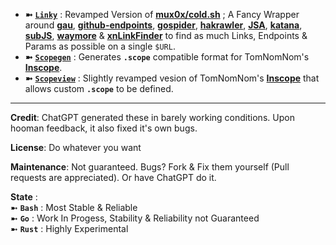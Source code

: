 - **➼** [**`Linky`**](https://github.com/Azathothas/BugGPT-Tools/tree/main/linky) : Revamped Version of [**mux0x/cold.sh**](https://github.com/mux0x/cold.sh) ; A Fancy Wrapper around [**gau**](https://github.com/lc/gau), [**github-endpoints**](https://github.com/gwen001/github-search/blob/master/github-endpoints.py), [**gospider**](https://github.com/jaeles-project/gospider), [**hakrawler**](https://github.com/hakluke/hakrawler), [**JSA**](https://github.com/w9w/JSA), [**katana**](https://github.com/projectdiscovery/katana), [**subJS**](https://github.com/lc/subjs), [**waymore**](https://github.com/xnl-h4ck3r/waymore) & [**xnLinkFinder**](https://github.com/xnl-h4ck3r/xnLinkFinder) to find as much Links, Endpoints & Params as possible on a single `$URL`.
- **➼** [**`Scopegen`**](https://github.com/Azathothas/BugGPT-Tools/tree/main/scopegen) : Generates **`.scope`** compatible format for TomNomNom's [**Inscope**](https://github.com/tomnomnom/hacks/tree/master/inscope).
- **➼** [**`Scopeview`**](https://github.com/Azathothas/BugGPT-Tools/tree/main/scopeview) : Slightly revamped vesion of TomNomNom's [**Inscope**](https://github.com/tomnomnom/hacks/tree/master/inscope) that allows custom **`.scope`** to be defined.




---
**Credit**: ChatGPT generated these in barely working conditions. Upon hooman feedback, it also fixed it's own bugs.
 
**License**: Do whatever you want

**Maintenance**: Not guaranteed. Bugs? Fork & Fix them yourself (Pull requests are appreciated). Or have ChatGPT do it. 

**State** :                                                                                                                                                                                                                                                                                                                           
           ➼ **`Bash`** : Most Stable & Reliable                                                                                                                                 
           ➼   **`Go`** : Work In Progess, Stability & Reliability not Guaranteed                                                                                                
           ➼ **`Rust`** : Highly Experimental
